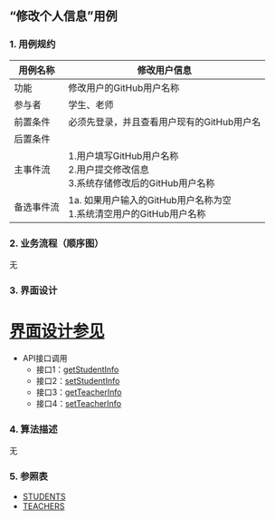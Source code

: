 ## “修改个人信息”用例

### 1. 用例规约

用例名称 | 修改用户信息
---|---
功能 | 修改用户的GitHub用户名称
参与者 | 学生、老师
前置条件 | 必须先登录，并且查看用户现有的GitHub用户名
后置条件 | 
主事件流 | 1.用户填写GitHub用户名称 <br> 2.用户提交修改信息 <br> 3.系统存储修改后的GitHub用户名称
备选事件流 | 1a. 如果用户输入的GitHub用户名称为空 <br> 1.系统清空用户的GitHub用户名称

### 2. 业务流程（顺序图）
无

### 3. 界面设计
# [界面设计参见](https://mousezz.github.io/is_analysis/test6/Ui/index.html)
- API接口调用
    - 接口1：[getStudentInfo](../Interface/getStudentInfo.md)
    - 接口2：[setStudentInfo](../Interface/setStudentInfo.md)
    - 接口3：[getTeacherInfo](../Interface/getTeacherInfo.md)
    - 接口4：[setTeacherInfo](../Interface/setTeacherInfo.md)

### 4. 算法描述
无


### 5. 参照表
- [STUDENTS](../Database.md)
- [TEACHERS](../Database.md)
